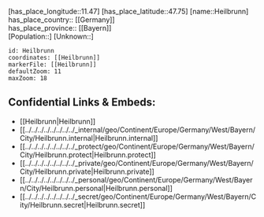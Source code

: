 ﻿---
location: [47.75,11.47] 
mapzoom: [7,12] 
mapmarker: city 
type: City
tags:
- geo/City


SpocWebEntityId: 30841
isDeleted: false
confidential: public

---
[has_place_longitude::11.47] 
[has_place_latitude::47.75] 
[name::Heilbrunn] 
has_place_country:: [[Germany]]  
has_place_province:: [[Bayern]]  
[Population::] 
[Unknown::] 


```leaflet
id: Heilbrunn
coordinates: [[Heilbrunn]] 
markerFile: [[Heilbrunn]] 
defaultZoom: 11 
maxZoom: 18
```


## Confidential Links & Embeds: 
- [[Heilbrunn|Heilbrunn]]  
- [[../../../../../../../../_internal/geo/Continent/Europe/Germany/West/Bayern/City/Heilbrunn.internal|Heilbrunn.internal]] 
- [[../../../../../../../../_protect/geo/Continent/Europe/Germany/West/Bayern/City/Heilbrunn.protect|Heilbrunn.protect]] 
- [[../../../../../../../../_private/geo/Continent/Europe/Germany/West/Bayern/City/Heilbrunn.private|Heilbrunn.private]] 
- [[../../../../../../../../_personal/geo/Continent/Europe/Germany/West/Bayern/City/Heilbrunn.personal|Heilbrunn.personal]] 
- [[../../../../../../../../_secret/geo/Continent/Europe/Germany/West/Bayern/City/Heilbrunn.secret|Heilbrunn.secret]] 
